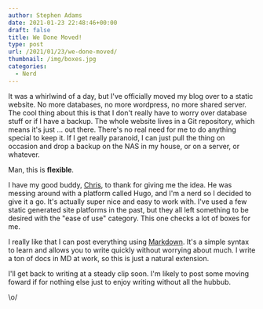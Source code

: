 ```yaml
---
author: Stephen Adams
date: 2021-01-23 22:48:46+00:00
draft: false
title: We Done Moved!
type: post
url: /2021/01/23/we-done-moved/
thumbnail: /img/boxes.jpg
categories:
  - Nerd
---
```


It was a whirlwind of a day, but I've officially moved my blog over to a static website. No more databases, no more wordpress, no more shared server. The cool thing about this is that I don't really have to worry over database stuff or if I have a backup. The whole website lives in a Git repository, which means it's just ... out there. There's no real need for me to do anything special to keep it. If I get really paranoid, I can just pull the thing on occasion and drop a backup on the NAS in my house, or on a server, or whatever. 

Man, this is **flexible**.

I have my good buddy, [Chris](https://chris.collins.is), to thank for giving me the idea. He was messing around with a platform called Hugo, and I'm a nerd so I decided to give it a go. It's actually super nice and easy to work with. I've used a few static generated site platforms in the past, but they all left something to be desired with the "ease of use" category. This one checks a lot of boxes for me.

I really like that I can post everything using [Markdown](https://www.markdownguide.org/). It's a simple syntax to learn and allows you to write quickly without worrying about much. I write a ton of docs in MD at work, so this is just a natural extension.

I'll get back to writing at a steady clip soon. I'm likely to post some moving foward if for nothing else just to enjoy writing without all the hubbub. 

\o/

